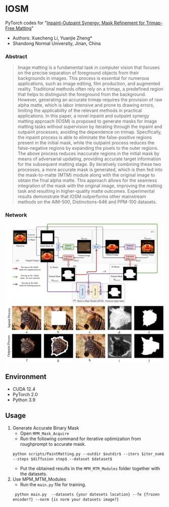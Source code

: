 <!-- # IOSM (IEEE TCSVT 2023) -->
# IOSM
<!-- ### 📖[**Paper**](https://ieeexplore.ieee.org/document/10239514) | 🖼️[**PDF**](./img/lgtd.pdf) | 🎁[**Dataset**](https://zenodo.org/record/6969604) -->

PyTorch codes for "[Inpaint-Outpaint Synergy: Mask Refinement for Trimap-Free Matting](https://ieeexplore.ieee.org/document/10239514)"
<!-- **IEEE Transactions on Circuits and Systems for Video Technology (TCSVT)**, 2025. -->

- Authors: Xuecheng Li, Yuanjie Zheng*
- Shandong Normal University, Jinan, China

### Abstract
> Image matting is a fundamental task in computer vision that focuses on the precise separation of foreground objects from their backgrounds in images. This process is essential for numerous applications, such as image editing, film production, and augmented reality. Traditional methods often rely on a trimap, a predefined region that helps to distinguish the foreground from the background. However, generating an accurate trimap requires the provision of raw alpha matte, which is labor intensive and prone to drawing errors, limiting the applicability of the relevant methods in practical applications. In this paper, a novel inpaint and outpaint synergy matting approach (IOSM) is proposed to generate masks for image matting tasks without supervision by iterating through the inpaint and outpaint processes, avoiding the dependence on trimap. Specifically, the inpaint process is able to eliminate the false-positive regions present in the initial mask, while the outpaint process reduces the false-negative regions by expanding the pixels to the outer regions. The above process reduces inaccurate regions in the initial mask by means of adversarial updating, providing accurate target information for the subsequent matting stage. By iteratively combining these two processes, a more accurate mask is generated, which is then fed into the mask-to-matte (MTM) module along with the original image to obtain the final alpha matte. This approach allows for the seamless integration of the mask with the original image, improving the matting task and resulting in higher-quality matte outcomes. Experimental results demonstrate that IOSM outperforms other mainstream methods on the AIM-500, Distinctions-646 and PPM-100 datasets.
> 
### Network  
 ![image](/imgs/mpms.png)
 ![image](/imgs/steps.png)
<!-- ## 🧩Install
```
git clone https://github.com/XY-boy/LGTD.git
``` -->
## Environment
 * CUDA 12.4
 * PyTorch 2.0
 * Python 3.9
 
 
## Usage

1. Generate Accurate Binary Mask
    - Open `MPM_Mask_Acquire`
    - Run the following command for iterative optimization from roughprompt to accurate mask.
    ```angular2html
    python scripts/PaintMatting.py --outdir $outdir$ --iters $iter_num$ --steps $diffusion step$ --dataset $dataset$ 
    ```
    - Put the obtained results in the `MPM_MTM_Modules` folder together with the datasets.
2. Use MPM_MTM_Modules
    - Run the `main.py` file for training.
   ```angular2html
    python main.py  --datasets {your datesets location} --fe {frozen encoder?} --norm {is norm your datasets image?}
    ```

<!-- 
## Citation
If you find our work helpful in your research, please consider citing it. Thank you! 😊😊
```
@ARTICLE{xiao2023lgtd,
  author={Xiao, Yi and Yuan, Qiangqiang and Jiang, Kui and Jin, Xianyu and He, Jiang and Zhang, Liangpei and Lin, Chia-wen},
  journal={IEEE Transactions on Circuits and Systems for Video Technology}, 
  title={Local-Global Temporal Difference Learning for Satellite Video Super-Resolution}, 
  year={2023},
  volume={},
  number={},
  pages={1-14},
  doi={10.1109/TCSVT.2023.3312321}
} -->
<!-- ``` -->